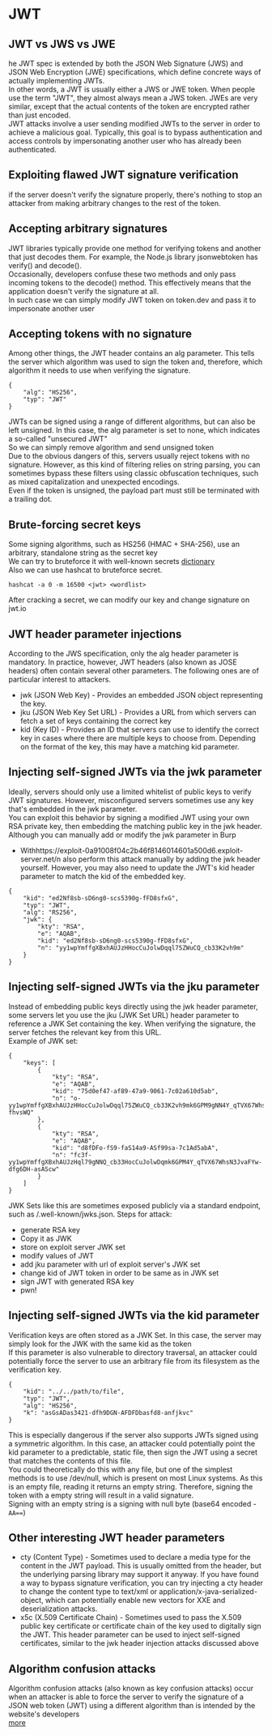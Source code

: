 # JWT
## JWT vs JWS vs JWE
he JWT spec is extended by both the JSON Web Signature (JWS) and JSON Web Encryption (JWE) specifications, which define concrete ways of actually implementing JWTs.  
In other words, a JWT is usually either a JWS or JWE token. When people use the term "JWT", they almost always mean a JWS token. JWEs are very similar, except that the actual contents of the token are encrypted rather than just encoded.  
JWT attacks involve a user sending modified JWTs to the server in order to achieve a malicious goal. Typically, this goal is to bypass authentication and access controls by impersonating another user who has already been authenticated.  
## Exploiting flawed JWT signature verification
if the server doesn't verify the signature properly, there's nothing to stop an attacker from making arbitrary changes to the rest of the token.  
## Accepting arbitrary signatures
JWT libraries typically provide one method for verifying tokens and another that just decodes them. For example, the Node.js library jsonwebtoken has verify() and decode().  
Occasionally, developers confuse these two methods and only pass incoming tokens to the decode() method. This effectively means that the application doesn't verify the signature at all.  
In such case we can simply modify JWT token on token.dev and pass it to impersonate another user  
## Accepting tokens with no signature
Among other things, the JWT header contains an alg parameter. This tells the server which algorithm was used to sign the token and, therefore, which algorithm it needs to use when verifying the signature. 
```
{
    "alg": "HS256",
    "typ": "JWT"
}
```
JWTs can be signed using a range of different algorithms, but can also be left unsigned. In this case, the alg parameter is set to none, which indicates a so-called "unsecured JWT"  
So we can simply remove algorithm and send unsigned token  
Due to the obvious dangers of this, servers usually reject tokens with no signature. However, as this kind of filtering relies on string parsing, you can sometimes bypass these filters using classic obfuscation techniques, such as mixed capitalization and unexpected encodings.  
Even if the token is unsigned, the payload part must still be terminated with a trailing dot.  
## Brute-forcing secret keys
Some signing algorithms, such as HS256 (HMAC + SHA-256), use an arbitrary, standalone string as the secret key  
We can try to bruteforce it with well-known secrets [dictionary](https://github.com/wallarm/jwt-secrets/blob/master/jwt.secrets.list)  
Also we can use hashcat to bruteforce secret.  
```
hashcat -a 0 -m 16500 <jwt> <wordlist>
```
After cracking a secret, we can modify our key and change signature on jwt.io
## JWT header parameter injections
According to the JWS specification, only the alg header parameter is mandatory. In practice, however, JWT headers (also known as JOSE headers) often contain several other parameters. The following ones are of particular interest to attackers. 
* jwk (JSON Web Key) - Provides an embedded JSON object representing the key. 
* jku (JSON Web Key Set URL) - Provides a URL from which servers can fetch a set of keys containing the correct key
* kid (Key ID) - Provides an ID that servers can use to identify the correct key in cases where there are multiple keys to choose from. Depending on the format of the key, this may have a matching kid parameter.  
## Injecting self-signed JWTs via the jwk parameter
Ideally, servers should only use a limited whitelist of public keys to verify JWT signatures. However, misconfigured servers sometimes use any key that's embedded in the jwk parameter.  
You can exploit this behavior by signing a modified JWT using your own RSA private key, then embedding the matching public key in the jwk header.  
Although you can manually add or modify the jwk parameter in Burp  

* Withhttps://exploit-0a91008f04c2b46f8146014601a500d6.exploit-server.net/n also perform this attack manually by adding the jwk header yourself. However, you may also need to update the JWT's kid header parameter to match the kid of the embedded key.  
```
{
    "kid": "ed2Nf8sb-sD6ng0-scs5390g-fFD8sfxG",
    "typ": "JWT",
    "alg": "RS256",
    "jwk": {
        "kty": "RSA",
        "e": "AQAB",
        "kid": "ed2Nf8sb-sD6ng0-scs5390g-fFD8sfxG",
        "n": "yy1wpYmffgXBxhAUJzHHocCuJolwDqql75ZWuCQ_cb33K2vh9m"
    }
}
```
## Injecting self-signed JWTs via the jku parameter
Instead of embedding public keys directly using the jwk header parameter, some servers let you use the jku (JWK Set URL) header parameter to reference a JWK Set containing the key. When verifying the signature, the server fetches the relevant key from this URL.  
Example of JWK set:
```
{
    "keys": [
        {
            "kty": "RSA",
            "e": "AQAB",
            "kid": "75d0ef47-af89-47a9-9061-7c02a610d5ab",
            "n": "o-yy1wpYmffgXBxhAUJzHHocCuJolwDqql75ZWuCQ_cb33K2vh9mk6GPM9gNN4Y_qTVX67WhsN3JvaFYw-fhvsWQ"
        },
        {
            "kty": "RSA",
            "e": "AQAB",
            "kid": "d8fDFo-fS9-faS14a9-ASf99sa-7c1Ad5abA",
            "n": "fc3f-yy1wpYmffgXBxhAUJzHql79gNNQ_cb33HocCuJolwDqmk6GPM4Y_qTVX67WhsN3JvaFYw-dfg6DH-asAScw"
        }
    ]
}
```

JWK Sets like this are sometimes exposed publicly via a standard endpoint, such as /.well-known/jwks.json. 
Steps for attack:
* generate RSA key
* Copy it as JWK
* store on exploit server JWK set
* modify values of JWT
* add jku parameter with url of exploit server's JWK set
* change kid of JWT token in order to be same as in JWK set
* sign JWT with generated RSA key
* pwn!
## Injecting self-signed JWTs via the kid parameter
Verification keys are often stored as a JWK Set. In this case, the server may simply look for the JWK with the same kid as the token  
If this parameter is also vulnerable to directory traversal, an attacker could potentially force the server to use an arbitrary file from its filesystem as the verification key.  
```
{
    "kid": "../../path/to/file",
    "typ": "JWT",
    "alg": "HS256",
    "k": "asGsADas3421-dfh9DGN-AFDFDbasfd8-anfjkvc"
}
```
This is especially dangerous if the server also supports JWTs signed using a symmetric algorithm. In this case, an attacker could potentially point the kid parameter to a predictable, static file, then sign the JWT using a secret that matches the contents of this file.   
You could theoretically do this with any file, but one of the simplest methods is to use /dev/null, which is present on most Linux systems. As this is an empty file, reading it returns an empty string. Therefore, signing the token with a empty string will result in a valid signature.  
Signing with an empty string is a signing with null byte (base64 encoded -`AA==`)
## Other interesting JWT header parameters
* cty (Content Type) - Sometimes used to declare a media type for the content in the JWT payload. This is usually omitted from the header, but the underlying parsing library may support it anyway. If you have found a way to bypass signature verification, you can try injecting a cty header to change the content type to text/xml or application/x-java-serialized-object, which can potentially enable new vectors for XXE and deserialization attacks. 
* x5c (X.509 Certificate Chain) - Sometimes used to pass the X.509 public key certificate or certificate chain of the key used to digitally sign the JWT. This header parameter can be used to inject self-signed certificates, similar to the jwk header injection attacks discussed above  
## Algorithm confusion attacks
Algorithm confusion attacks (also known as key confusion attacks) occur when an attacker is able to force the server to verify the signature of a JSON web token (JWT) using a different algorithm than is intended by the website's developers  
[more](https://portswigger.net/web-security/jwt/algorithm-confusion)  
